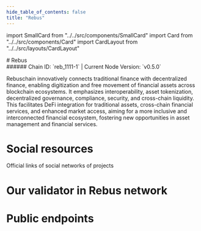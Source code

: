```yaml
---
hide_table_of_contents: false
title: "Rebus"
---
```


import SmallCard from "../../src/components/SmallCard"
import Card from "../../src/components/Card"
import CardLayout from "../../src/layouts/CardLayout"

<div class="h1-with-icon icon-rebus">
# Rebus
</div>
###### Chain ID: `reb_1111-1` | Current Node Version: `v0.5.0`


Rebuschain innovatively connects traditional finance with decentralized finance, enabling digitization and free movement of financial assets across blockchain ecosystems. It emphasizes interoperability, asset tokenization, decentralized governance, compliance, security, and cross-chain liquidity. This facilitates DeFi integration for traditional assets, cross-chain financial services, and enhanced market access, aiming for a more inclusive and interconnected financial ecosystem, fostering new opportunities in asset management and financial services.

# Social resources
Official links of social networks of projects

<CardLayout autoFitEnabled={false}>
    <SmallCard to="https://www.rebuschain.com/" header={{label: "Website", translateId: "social-telegram"}} iconPath="img/website-icon.svg"/>
    <SmallCard to="https://github.com/rebuschain" header={{label: "GitHub", translateId: "social-telegram"}} iconPath="img/github-icon.svg"/>
    <SmallCard to="https://discord.com/invite/rebuschain" header={{label: "Discord", translateId: "social-telegram"}} iconPath="img/discord-icon.svg"/>
    <SmallCard to="https://twitter.com/RebusChain" header={{label: "X", translateId: "social-telegram"}} iconPath="img/x-icon.svg"/>
    <SmallCard to="https://t.me/RebusChain" header={{label: "Telegram", translateId: "social-telegram"}} iconPath="img/telegram-icon.svg"/>
</CardLayout>

# Our validator in Rebus network

<CardLayout autoFitEnabled={true}>
    <Card
        to="https://rebus.explorers.guru/validator/rebusvaloper1ssvn4vrw8c40r6zgyhhxclhp36n75sulca02pl"
        header={{
            label: "[NODERS]TEAM",
            translateId: "development-setup",
        }}
        body={{
            label: "Trusted blockchain validator",
        }}
        iconPath="img/kotlin-icon.svg"
    />
</CardLayout>

# Public endpoints 

<CardLayout autoFitEnabled={true}>
    <SmallCard to="https://rebus-rpc.noders.services" header={{label: "RPC Endpoint", translateId: "rpc-endpoint"}}/>
    <SmallCard to="https://rebus-api.noders.services" header={{label: "API Endpoint", translateId: "api-endpoint"}}/>
    <SmallCard to="https://rebus-jsonrpc.noders.services" header={{label: "json-RPC Endpoint", translateId: "jrpc-endpoint"}}/>
    <SmallCard to="http://rebus-grpc.noders.services:18090" header={{label: "gRPC Endpoint", translateId: "grpc-endpoint"}}/>
</CardLayout>


